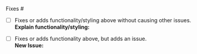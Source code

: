 Fixes # 

- [ ] Fixes or adds functionality/styling above without causing other issues.  
**Explain functionality/styling:**  
  
  
- [ ] Fixes or adds functionality above, but adds an issue.  
**New Issue:**  
  
